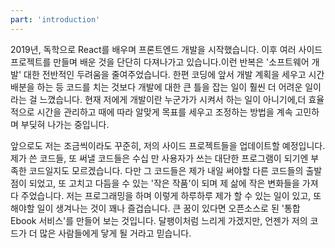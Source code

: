 ```yaml
---
part: 'introduction'
---
```

2019년, 독학으로 React를 배우며 프론트엔드 개발을 시작했습니다. 이후 여러 사이드 프로젝트를 만들며 배운 것을 단단히 다져나가고 있습니다.이런 반복은 '소프트웨어 개발' 대한 전반적인 두려움을 줄여주었습니다. 한편 코딩에 앞서 개발 계획을 세우고 시간 배분을 하는 등 코드를 치는 것보다 개발에 대한 큰 틀을 잡는 일이 훨씬 더 어려운 일이라는 걸 느꼈습니다. 현재 저에게 개발이란 누군가가 시켜서 하는 일이 아니기에,더 효율적으로 시간을 관리하고 때에 따라 알맞게 목표를 세우고 조정하는 방법을 계속 고민하며 부딪혀 나가는 중입니다.

앞으로도 저는 조금씩이라도 꾸준히, 저의 사이드 프로젝트들을 업데이트할 예정입니다. 제가 쓴 코드들, 또 써낼 코드들은 수십 만 사용자가 쓰는 대단한 프로그램이 되기엔 부족한 코드일지도 모르겠습니다. 다만 그 코드들은 제가 내일 써야할 다른 코드들의 출발점이 되었고, 또 고치고 다듬을 수 있는 '작은 작품'이 되며 제 삶에 작은 변화들을 가져다 주었습니다. 저는 프로그래밍을 하며 이렇게 하루하루 제가 할 수 있는 일이 있고, 또 해야할 일이 생겨나는 것이 꽤나 즐겁습니다. 큰 꿈이 있다면 오픈소스로 된 '통합 Ebook 서비스'를 만들어 보는 것입니다. 달팽이처럼 느리게 가겠지만, 언젠가 저의 코드가 더 많은 사람들에게 닿게 될 거라고 믿습니다.
